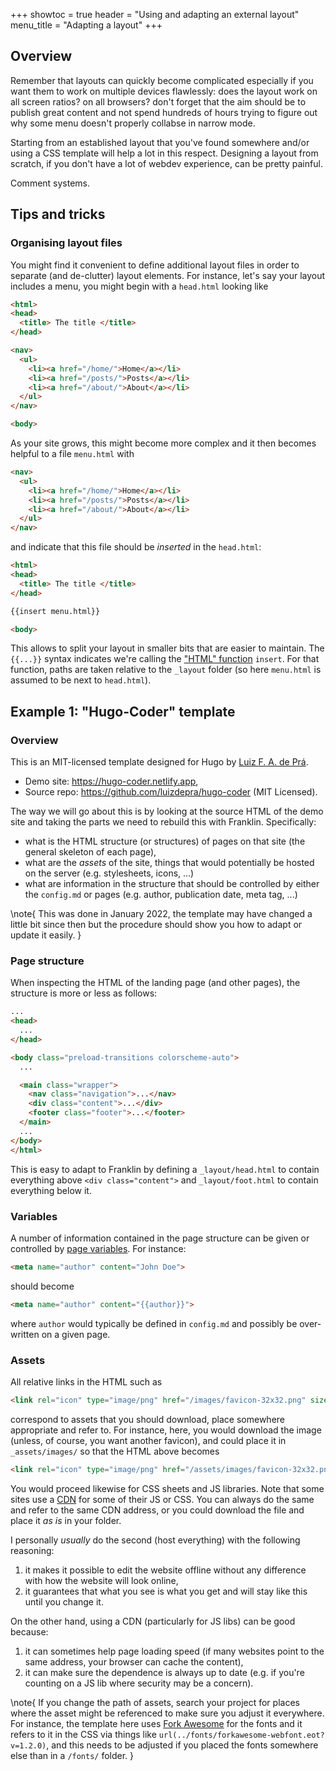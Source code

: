+++
showtoc = true
header = "Using and adapting an external layout"
menu_title = "Adapting a layout"
+++

## Overview

Remember that layouts can quickly become complicated especially if you want them to work on multiple devices flawlessly: does the layout work on all screen ratios? on all browsers? don't forget that the aim should be to publish great content and not spend hundreds of hours trying to figure out why some menu doesn't properly collabse in narrow mode.

Starting from an established layout that you've found somewhere and/or using a CSS template will help a lot in this respect.
Designing a layout from scratch, if you don't have a lot of webdev experience, can be pretty painful.

Comment systems.

## Tips and tricks

### Organising layout files

You might find it convenient to define additional layout files in order to separate (and de-clutter) layout elements.
For instance, let's say your layout includes a menu, you might begin with a `head.html` looking like

```html
<html>
<head>
  <title> The title </title>
</head>

<nav>
  <ul>
    <li><a href="/home/">Home</a></li>
    <li><a href="/posts/">Posts</a></li>
    <li><a href="/about/">About</a></li>
  </ul>
</nav>

<body>
```

As your site grows, this might become more complex and it then becomes helpful to a file `menu.html` with

```html
<nav>
  <ul>
    <li><a href="/home/">Home</a></li>
    <li><a href="/posts/">Posts</a></li>
    <li><a href="/about/">About</a></li>
  </ul>
</nav>
```

and indicate that this file should be _inserted_ in the `head.html`:

```html
<html>
<head>
  <title> The title </title>
</head>

{{insert menu.html}}

<body>
```

This allows to split your layout in smaller bits that are easier to maintain.
The `{{...}}` syntax indicates we're calling the ["HTML" function](/syntax/vars+funs/) `insert`.
For that function, paths are taken relative to the `_layout` folder (so here `menu.html` is assumed to be next to `head.html`).

## Example 1: "Hugo-Coder" template

### Overview

This is an MIT-licensed template designed for Hugo by [Luiz F. A. de Prá](https://github.com/luizdepra).

* Demo site: <https://hugo-coder.netlify.app>,
* Source repo: <https://github.com/luizdepra/hugo-coder> (MIT Licensed).

The way we will go about this is by looking at the source HTML of the demo site and taking the parts we need to rebuild this with Franklin.
Specifically:

* what is the HTML structure (or structures) of pages on that site (the general skeleton of each page),
* what are the _assets_ of the site, things that would potentially be hosted on the server (e.g. stylesheets, icons, ...)
* what are information in the structure that should be controlled by either the `config.md` or pages (e.g. author, publication date, meta tag, ...)

\note{
  This was done in January 2022, the template may have changed a little bit since then but the
  procedure should show you how to adapt or update it easily.
}


### Page structure

When inspecting the HTML of the landing page (and other pages),
the structure is more or less as follows:

```html
...
<head>
  ...
</head>

<body class="preload-transitions colorscheme-auto">
  ...

  <main class="wrapper">
    <nav class="navigation">...</nav>
    <div class="content">...</div>
    <footer class="footer">...</footer>
  </main>
  ...
</body>
</html>
```

This is easy to adapt to Franklin by defining a `_layout/head.html` to contain
everything above `<div class="content">` and `_layout/foot.html` to
contain everything below it.

### Variables

A number of information contained in the page structure can be given or controlled
by [page variables](/syntax/vars+funs/).
For instance:

```html
<meta name="author" content="John Doe">
```

should become

```html
<meta name="author" content="{{author}}">
```

where `author` would typically be defined in `config.md` and possibly be over-written
on a given page.

### Assets

All relative links in the HTML such as

```html
<link rel="icon" type="image/png" href="/images/favicon-32x32.png" sizes="32x32">
```

correspond to assets that you should download, place somewhere appropriate and refer to.
For instance, here, you would download the image (unless, of course, you want another
  favicon), and could place it in `_assets/images/` so that the HTML above becomes

```html
<link rel="icon" type="image/png" href="/assets/images/favicon-32x32.png" sizes="32x32">
```

You would proceed likewise for CSS sheets and JS libraries.
Note that some sites use a [CDN](https://en.wikipedia.org/wiki/Content_delivery_network)
for some of their JS or CSS.
You can always do the same and refer to the same CDN address, or you could download
the file and place it _as is_ in your folder.

I personally _usually_ do the second (host everything) with the following reasoning:

1. it makes it possible to edit the website offline without any difference with how
  the website will look online,
1. it guarantees that what you see is what you get and will stay like this until you change it.

On the other hand, using a CDN (particularly for JS libs) can be good because:

1. it can sometimes help page loading speed (if many websites point to the same address,
  your browser can cache the content),
1. it can make sure the dependence is always up to date (e.g. if you're counting on a JS lib
  where security may be a concern).

\note{
  If you change the path of assets, search your project for places where the asset might be
  referenced to make sure you adjust it everywhere.
  For instance, the template here uses [Fork Awesome](https://forkaweso.me/Fork-Awesome/)
  for the fonts and it refers to it in the CSS via things like `url(../fonts/forkawesome-webfont.eot?v=1.2.0)`,
  and this needs to be adjusted if you placed the fonts somewhere else than in a `/fonts/` folder.
}
